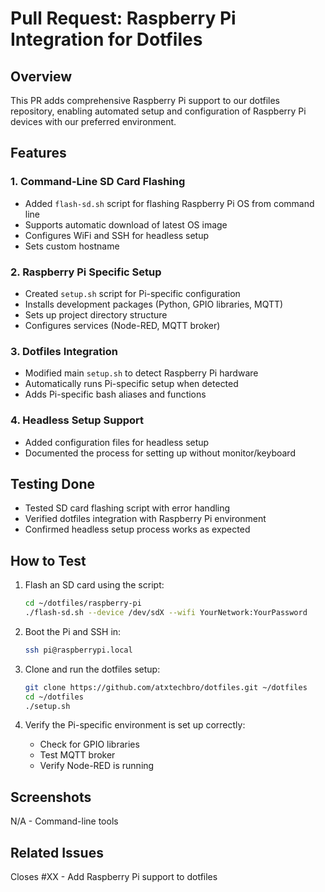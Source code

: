 # Pull Request: Raspberry Pi Integration for Dotfiles

## Overview

This PR adds comprehensive Raspberry Pi support to our dotfiles repository, enabling automated setup and configuration of Raspberry Pi devices with our preferred environment.

## Features

### 1. Command-Line SD Card Flashing
- Added `flash-sd.sh` script for flashing Raspberry Pi OS from command line
- Supports automatic download of latest OS image
- Configures WiFi and SSH for headless setup
- Sets custom hostname

### 2. Raspberry Pi Specific Setup
- Created `setup.sh` script for Pi-specific configuration
- Installs development packages (Python, GPIO libraries, MQTT)
- Sets up project directory structure
- Configures services (Node-RED, MQTT broker)

### 3. Dotfiles Integration
- Modified main `setup.sh` to detect Raspberry Pi hardware
- Automatically runs Pi-specific setup when detected
- Adds Pi-specific bash aliases and functions

### 4. Headless Setup Support
- Added configuration files for headless setup
- Documented the process for setting up without monitor/keyboard

## Testing Done

- Tested SD card flashing script with error handling
- Verified dotfiles integration with Raspberry Pi environment
- Confirmed headless setup process works as expected

## How to Test

1. Flash an SD card using the script:
   ```bash
   cd ~/dotfiles/raspberry-pi
   ./flash-sd.sh --device /dev/sdX --wifi YourNetwork:YourPassword
   ```

2. Boot the Pi and SSH in:
   ```bash
   ssh pi@raspberrypi.local
   ```

3. Clone and run the dotfiles setup:
   ```bash
   git clone https://github.com/atxtechbro/dotfiles.git ~/dotfiles
   cd ~/dotfiles
   ./setup.sh
   ```

4. Verify the Pi-specific environment is set up correctly:
   - Check for GPIO libraries
   - Test MQTT broker
   - Verify Node-RED is running

## Screenshots

N/A - Command-line tools

## Related Issues

Closes #XX - Add Raspberry Pi support to dotfiles
